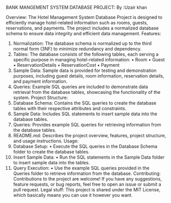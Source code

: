 BANK MANGEMENT SYSTEM DATABASE PROJECT:
By :Uzair khan

Overview: The Hotel Management System Database Project is designed to efficiently manage hotel-related information such as rooms, guests, reservations, and payments. The project includes a normalized database schema to ensure data integrity and efficient data management.
Features:
1.	Normalization: The database schema is normalized up to the third normal form (3NF) to minimize redundancy and dependency.
2.	Tables: The database consists of the following tables, each serving a specific purpose in managing hotel-related information:
•	Room
•	Guest
•	ReservationDetails
•	ReservationCost
•	Payment
3.	Sample Data: Sample data is provided for testing and demonstration purposes, including guest details, room information, reservation details, and payment information.
4.	Queries: Example SQL queries are included to demonstrate data retrieval from the database tables, showcasing the functionality of the system.
Project Structure:
1.	Database Schema: Contains the SQL queries to create the database tables with their respective attributes and constraints.
2.	Sample Data: Includes SQL statements to insert sample data into the database tables.
3.	Queries: Provides example SQL queries for retrieving information from the database tables.
4.	README.md: Describes the project overview, features, project structure, and usage instructions.
Usage:
1.	Database Setup:
•	Execute the SQL queries in the Database Schema folder to create the database tables.
2.	Insert Sample Data:
•	Run the SQL statements in the Sample Data folder to insert sample data into the tables.
3.	Query Execution:
•	Use the example SQL queries provided in the Queries folder to retrieve information from the database.
Contributing: Contributions to the project are welcome! If you have any suggestions, feature requests, or bug reports, feel free to open an issue or submit a pull request.
Legal stuff: This project is shared under the MIT License, which basically means you can use it however you want.

